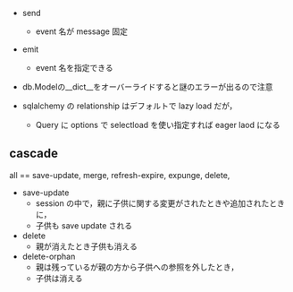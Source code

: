 - send
  - event 名が message 固定
- emit
  - event 名を指定できる
  
- db.Modelの__dict__をオーバーライドすると謎のエラーが出るので注意

- sqlalchemy の relationship はデフォルトで lazy load だが，
    - Query に options で selectload を使い指定すれば eager laod になる
    
## cascade
all == save-update, merge, refresh-expire, expunge, delete,
- save-update
    - session の中で，親に子供に関する変更がされたときや追加されたときに，
    - 子供も save update される 
- delete
    - 親が消えたとき子供も消える
- delete-orphan
    - 親は残っているが親の方から子供への参照を外したとき，
    - 子供は消える